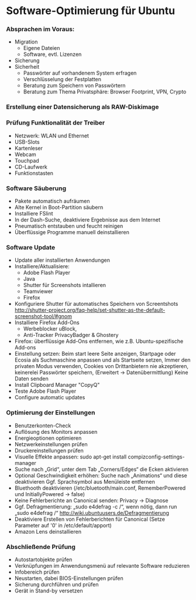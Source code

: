 # Software-Optimierung für Ubuntu

### Absprachen im Voraus:
- Migration
  - Eigene Dateien
  - Software, evtl. Lizenzen
- Sicherung
- Sicherheit
  - Passwörter auf vorhandenem System erfragen
  - Verschlüsselung der Festplatten
  - Beratung zum Speichern von Passwörtern
  - Beratung zum Thema Privatsphäre: Browser Footprint, VPN, Crypto

### Erstellung einer Datensicherung als RAW-Diskimage

### Prüfung Funktionalität der Treiber
- Netzwerk: WLAN und Ethernet
- USB-Slots
- Kartenleser
- Webcam
- Touchpad
- CD-Laufwerk
- Funktionstasten


### Software Säuberung

- Pakete automatisch aufräumen
- Alte Kernel in Boot-Partition säubern
- Installiere FSlint
- In der Dash-Suche, deaktiviere Ergebnisse aus dem Internet
- Pneumatisch entstauben und feucht reinigen
- Überflüssige Programme manuell deinstallieren


### Software Update

- Update aller installierten Anwendungen
- Installiere/Aktualisiere:
  - Adobe Flash Player
  - Java
  - Shutter für Screenshots intallieren
  - Teamviewer
  - Firefox
- Konfiguriere Shutter für automatisches Speichern von Screentshots
http://shutter-project.org/faq-help/set-shutter-as-the-default-screenshot-tool/#gnom
- Installiere Firefox Add-Ons
  - Werbeblocker uBlock,
  - Anti-Tracker PrivacyBadger & Ghostery
- Firefox: überflüssige Add-Ons entfernen, wie z.B. Ubuntu-spezifische Add-ons
- Einstellung setzen: Beim start leere Seite anzeigen, Startpage oder Ecosia als Suchmaschine anpassen und als Startseite setzen, Immer den privaten Modus verwenden, Cookies von Drittanbietern nie akzeptieren, keinerelei Passwörter speichern, (Erweitert → Datenübermittlung) Keine Daten senden
- Install Clipboard Manager "CopyQ"
- Teste Adobe Flash Player
- Configure automatic updates


### Optimierung der Einstellungen
- Benutzerkonten-Check
- Auflösung des Monitors anpassen
- Energieoptionen optimieren
- Netzwerkeinstellungen prüfen
- Druckereinstellungen prüfen
- Visuelle Effekte anpassen: sudo apt-get install compizconfig-settings-manager
- Suche nach „Grid“, unter dem Tab „Corners/Edges“ die Ecken aktivieren
- Optional Geschwindigkeit erhöhen: Suche nach „Animations“ und diese deaktivieren
Ggf. Sprachsymbol aus Menüleiste entfernen
- Bluethooth deaktivieren (/etc/bluetooth/main.conf, RememberPowered und InitiallyPowered →  false)
- Keine Fehlerberichte an Canonical senden: Privacy → Diagnose
- Ggf. Defragmentierung: „sudo e4defrag -c /“, wenn nötig, dann run „sudo e4defrag /“
http://wiki.ubuntuusers.de/Defragmentierung
- Deaktiviere Erstellen von Fehlerberichten für Canonical (Setze Parameter auf '0' in /etc/default/apport)
- Amazon Lens deinstallieren

### Abschließende Prüfung

- Autostartobjekte prüfen
- Verknüpfungen im Anwendungsmenü auf relevante Software reduzieren
- Infobereich prüfen
- Neustarten, dabei BIOS-Einstellungen prüfen
- Sicherung durchführen und prüfen
- Gerät in Stand-by versetzen
